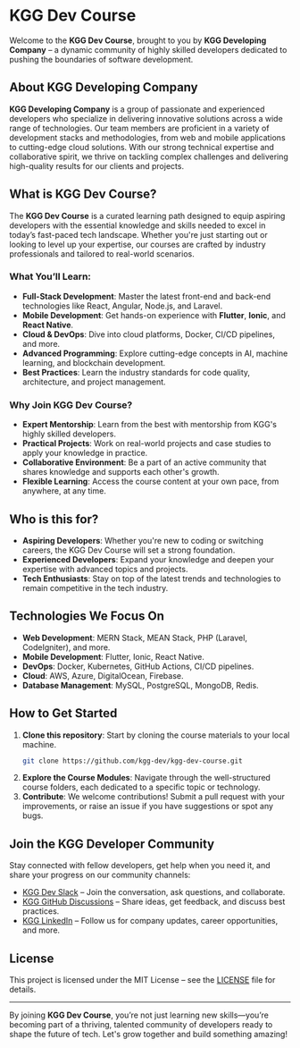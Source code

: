 # KGG Dev Course

Welcome to the **KGG Dev Course**, brought to you by **KGG Developing Company** – a dynamic community of highly skilled developers dedicated to pushing the boundaries of software development.

## About KGG Developing Company

**KGG Developing Company** is a group of passionate and experienced developers who specialize in delivering innovative solutions across a wide range of technologies. Our team members are proficient in a variety of development stacks and methodologies, from web and mobile applications to cutting-edge cloud solutions. With our strong technical expertise and collaborative spirit, we thrive on tackling complex challenges and delivering high-quality results for our clients and projects.

## What is KGG Dev Course?

The **KGG Dev Course** is a curated learning path designed to equip aspiring developers with the essential knowledge and skills needed to excel in today’s fast-paced tech landscape. Whether you're just starting out or looking to level up your expertise, our courses are crafted by industry professionals and tailored to real-world scenarios.

### What You’ll Learn:
- **Full-Stack Development**: Master the latest front-end and back-end technologies like React, Angular, Node.js, and Laravel.
- **Mobile Development**: Get hands-on experience with **Flutter**, **Ionic**, and **React Native**.
- **Cloud & DevOps**: Dive into cloud platforms, Docker, CI/CD pipelines, and more.
- **Advanced Programming**: Explore cutting-edge concepts in AI, machine learning, and blockchain development.
- **Best Practices**: Learn the industry standards for code quality, architecture, and project management.

### Why Join KGG Dev Course?
- **Expert Mentorship**: Learn from the best with mentorship from KGG's highly skilled developers.
- **Practical Projects**: Work on real-world projects and case studies to apply your knowledge in practice.
- **Collaborative Environment**: Be a part of an active community that shares knowledge and supports each other's growth.
- **Flexible Learning**: Access the course content at your own pace, from anywhere, at any time.

## Who is this for?
- **Aspiring Developers**: Whether you're new to coding or switching careers, the KGG Dev Course will set a strong foundation.
- **Experienced Developers**: Expand your knowledge and deepen your expertise with advanced topics and projects.
- **Tech Enthusiasts**: Stay on top of the latest trends and technologies to remain competitive in the tech industry.

## Technologies We Focus On
- **Web Development**: MERN Stack, MEAN Stack, PHP (Laravel, CodeIgniter), and more.
- **Mobile Development**: Flutter, Ionic, React Native.
- **DevOps**: Docker, Kubernetes, GitHub Actions, CI/CD pipelines.
- **Cloud**: AWS, Azure, DigitalOcean, Firebase.
- **Database Management**: MySQL, PostgreSQL, MongoDB, Redis.

## How to Get Started
1. **Clone this repository**: Start by cloning the course materials to your local machine.
    ```bash
    git clone https://github.com/kgg-dev/kgg-dev-course.git
    ```
2. **Explore the Course Modules**: Navigate through the well-structured course folders, each dedicated to a specific topic or technology.
3. **Contribute**: We welcome contributions! Submit a pull request with your improvements, or raise an issue if you have suggestions or spot any bugs.

## Join the KGG Developer Community
Stay connected with fellow developers, get help when you need it, and share your progress on our community channels:
- [KGG Dev Slack](#) – Join the conversation, ask questions, and collaborate.
- [KGG GitHub Discussions](#) – Share ideas, get feedback, and discuss best practices.
- [KGG LinkedIn](#) – Follow us for company updates, career opportunities, and more.

## License
This project is licensed under the MIT License – see the [LICENSE](LICENSE) file for details.

---

By joining **KGG Dev Course**, you’re not just learning new skills—you’re becoming part of a thriving, talented community of developers ready to shape the future of tech. Let's grow together and build something amazing!
